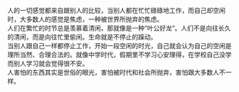 人的一切感觉都来自跟别人的比较，当别人都在忙忙碌碌地工作，而自己却空闲时，大多数人的感觉是焦虑，一种被世界所抛弃的焦虑。  
人们在繁忙的时节总是羡慕着清闲，那就像是一种“叶公好龙”。人们不是向往长久的清闲，而是向往忙里偷闲。生命就是不停止的躁动。  
当别人跟自己一样都停止工作，开始一段空闲的时光，自己就会认为自己的空闲是理所当然、合理合法的。就像中学时代，假期里不学习心安理得，在学校自己没学而别人学习就会觉得很不安。  
人害怕的东西其实是世俗的眼光，害怕被时代和社会所抛弃，害怕跟大多数人不一样。  
